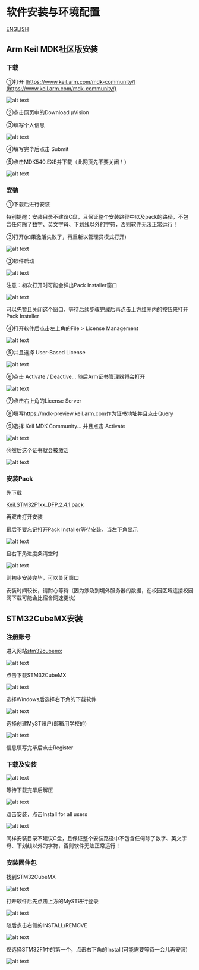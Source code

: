 # 软件安装与环境配置

[ENGLISH](https://nuedc-innovation-association-dhu.github.io/docs-stm32-en/)

## Arm Keil MDK社区版安装

### 下载

①打开 [https://www.keil.arm.com/mdk-community/](https://www.keil.arm.com/mdk-community/)

![alt text](image/image0.png)

②点击网页中的Download μVision

③填写个人信息

![alt text](image/image1.png)

④填写完毕后点击 Submit

⑤点击MDK540.EXE并下载（此网页先不要关闭！）

![alt text](image/image2.png)

### 安装

①下载后进行安装

特别提醒：安装目录不建议C盘，且保证整个安装路径中以及pack的路径，不包含任何除了数字、英文字母、下划线以外的字符，否则软件无法正常运行！

②打开(如果激活失败了，再重新以管理员模式打开)

![alt text](image/image3.png)

③软件启动

![alt text](image/image4.png)

注意：初次打开时可能会弹出Pack Installer窗口

![alt text](image/image5.png)

可以先暂且关闭这个窗口，等待后续步骤完成后再点击上方红圈内的按钮来打开Pack Installer

④打开软件后点击左上角的File > License Management

![alt text](image/image6.png)

⑤并且选择 User-Based License

![alt text](image/image7.png)

⑥点击 Activate / Deactive... 随后Arm证书管理器将会打开

![alt text](image/image8.png)

⑦点击右上角的License Server

⑧填写https://mdk-preview.keil.arm.com作为证书地址并且点击Query

⑨选择 Keil MDK Community... 并且点击 Activate

![alt text](image/image9.png)

⑩然后这个证书就会被激活

![alt text](image/image10.png)

### 安装Pack

先下载

[Keil.STM32F1xx_DFP.2.4.1.pack](https://www.keil.com/pack/Keil.STM32F1xx_DFP.2.4.1.pack)

再双击打开安装

最后不要忘记打开Pack Installer等待安装，当左下角显示

![alt text](image/image11.png)

且右下角进度条清空时

![alt text](image/image12.png)

则初步安装完毕，可以关闭窗口

安装时间较长，请耐心等待（因为涉及到境外服务器的数据，在校园区域连接校园网下载可能会比宿舍网速更快）

## STM32CubeMX安装

### 注册账号

进入网站[stm32cubemx](https://www.st.com.cn/content/st_com/zh/stm32cubemx.html)

![alt text](image/image13.png)

点击下载STM32CubeMX

![alt text](image/image14.png)

选择Windows后选择右下角的下载软件

![alt text](image/image15.png)

选择创建MyST账户(邮箱用学校的)

![alt text](image/image16.png)

信息填写完毕后点击Register

### 下载及安装

![alt text](image/image17.png)

等待下载完毕后解压

![alt text](image/image18.png)

双击安装，点击Install for all users

![alt text](image/image19.png)

同样安装目录不建议C盘，且保证整个安装路径中不包含任何除了数字、英文字母、下划线以外的字符，否则软件无法正常运行！

### 安装固件包

找到STM32CubeMX

![alt text](image/image20.png)

打开软件后先点击上方的MyST进行登录

![alt text](image/image21.png)

随后点击右侧的INSTALL/REMOVE

![alt text](image/image22.png)

仅选择STM32F1中的第一个，点击右下角的Install(可能需要等待一会儿再安装)

![alt text](image/image23.png)